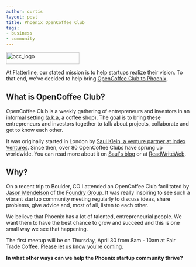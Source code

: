 ```yaml
--- 
author: curtis
layout: post
title: Phoenix OpenCoffee Club
tags: 
- business
- community
---
```


<div class="left">
  <a href="http://opencoffeeclub.org"><img src="http://flatterline.com/wp-content/uploads/2009/04/occ_logo.gif" alt="occ_logo" title="occ_logo" width="200" height="32" class="size-full wp-image-166" /></a>
</div>

At Flatterline, our stated mission is to help startups realize their vision. To that end, we've decided to help bring [OpenCoffee Club to Phoenix](http://upcoming.yahoo.com/group/15697/).

## What is OpenCoffee Club?

OpenCoffee Club is a weekly gathering of entrepreneurs and investors in an informal setting (a.k.a, a coffee shop). The goal is to bring these entrepreneurs and investors together to talk about projects, collaborate and get to know each other.

It was originally started in London by [Saul Klein, a venture partner at Index Ventures](http://www.indexventures.com/team#profile_id_10). Since then, over 80 OpenCoffee Clubs have sprung up worldwide. You can read more about it on [Saul's blog](http://localglobe.blogspot.com/2007/02/opencoffee-club.html) or at [ReadWriteWeb](http://www.readwriteweb.com/archives/the_open_coffee_club_movement.php).

## Why?

On a recent trip to Boulder, CO I attended an OpenCoffee Club facilitated by [Jason Mendelson](http://www.askthevc.com/blog/) of the [Foundry Group](http://www.foundrygroup.com/). It was really inspiring to see such a vibrant startup community meeting regularly to discuss ideas, share problems, give advice and, most of all, listen to each other.

We believe that Phoenix has a lot of talented, entrepreneurial people. We want them to have the best chance to grow and succeed and this is one small way we see that happening.

The first meetup will be on Thursday, April 30 from 8am - 10am at Fair Trade Coffee. [Please let us know you're coming](http://upcoming.yahoo.com/event/2473241/).

**In what other ways can we help the Phoenix startup community thrive?**
